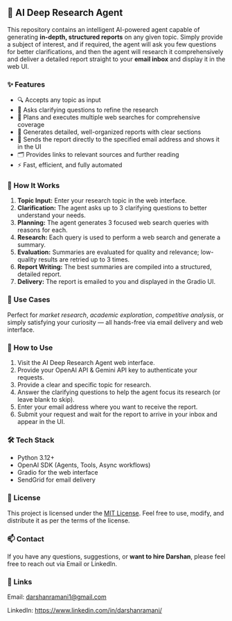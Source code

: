 <h2>🧠 AI Deep Research Agent</h2>

<p>This repository contains an intelligent AI-powered agent capable of generating <strong>in-depth, structured reports</strong> on any given topic. Simply provide a subject of interest, and if required, the agent will ask you few questions for better clarifications, and then the agent will research it comprehensively and deliver a detailed report straight to your <strong>email inbox</strong> and display it in the web UI.</p>

<h3>✨ Features</h3>

<ul>
  <li>🔍 Accepts any topic as input</li>
  <li>🤔 Asks clarifying questions to refine the research</li>
  <li>🧩 Plans and executes multiple web searches for comprehensive coverage</li>
  <li>📄 Generates detailed, well-organized reports with clear sections</li>
  <li>📧 Sends the report directly to the specified email address and shows it in the UI</li>
  <li>🗂️ Provides links to relevant sources and further reading</li>
  <li>⚡ Fast, efficient, and fully automated</li>
</ul>

<h3>🚦 How It Works</h3>
<ol>
  <li><strong>Topic Input:</strong> Enter your research topic in the web interface.</li>
  <li><strong>Clarification:</strong> The agent asks up to 3 clarifying questions to better understand your needs.</li>
  <li><strong>Planning:</strong> The agent generates 3 focused web search queries with reasons for each.</li>
  <li><strong>Research:</strong> Each query is used to perform a web search and generate a summary.</li>
  <li><strong>Evaluation:</strong> Summaries are evaluated for quality and relevance; low-quality results are retried up to 3 times.</li>
  <li><strong>Report Writing:</strong> The best summaries are compiled into a structured, detailed report.</li>
  <li><strong>Delivery:</strong> The report is emailed to you and displayed in the Gradio UI.</li>
</ol>

<h3>🚀 Use Cases</h3>
<p>Perfect for <em>market research</em>, <em>academic exploration</em>, <em>competitive analysis</em>, or simply satisfying your curiosity — all hands-free via email delivery and web interface.</p>

<h3>📧 How to Use</h3>
<ol>
  <li>Visit the AI Deep Research Agent web interface.</li>
  <li>Provide your OpenAI API & Gemini API key to authenticate your requests.</li>
  <li>Provide a clear and specific topic for research.</li>
  <li>Answer the clarifying questions to help the agent focus its research (or leave blank to skip).</li>
  <li>Enter your email address where you want to receive the report.</li>
  <li>Submit your request and wait for the report to arrive in your inbox and appear in the UI.</li>
</ol>

<h3>🛠️ Tech Stack</h3>
<ul>
  <li>Python 3.12+</li>
  <li>OpenAI SDK (Agents, Tools, Async workflows)</li>
  <li>Gradio for the web interface</li>
  <li>SendGrid for email delivery</li>
</ul>

<h3>📜 License</h3>
<p>This project is licensed under the <a href="https://opensource.org/license/mit/">MIT License</a>. Feel free to use, modify, and distribute it as per the terms of the license.</p>

<h3>📫 Contact</h3>
<p>If you have any questions, suggestions, or <strong>want to hire Darshan</strong>, please feel free to reach out via Email or LinkedIn.</p>

<h3>🔗 Links</h3>
<p>Email: <a href="mailto:darshanramani1@gmail.com">darshanramani1@gmail.com</a></p>
<p>LinkedIn: <a href="https://www.linkedin.com/in/darshanramani/">https://www.linkedin.com/in/darshanramani/</a></p>